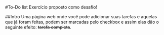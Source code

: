 #To-Do list
Exercício proposto como desafio!

##Intro
Uma página web onde você pode adicionar suas tarefas e aquelas que já foram feitas, podem ser marcadas pelo checkbox e assim elas dão o seguinte efeito: ~~tarefa completa~~.

